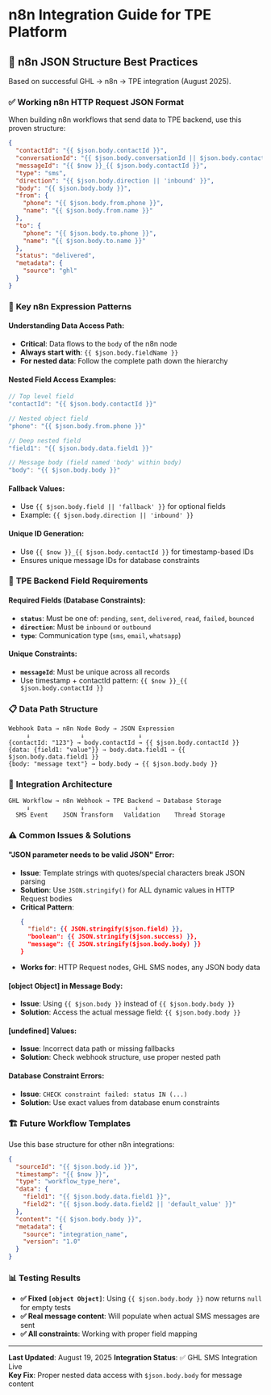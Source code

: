 # n8n Integration Guide for TPE Platform

## 📝 **n8n JSON Structure Best Practices**

Based on successful GHL → n8n → TPE integration (August 2025).

### ✅ **Working n8n HTTP Request JSON Format**

When building n8n workflows that send data to TPE backend, use this proven structure:

```json
{
  "contactId": "{{ $json.body.contactId }}",
  "conversationId": "{{ $json.body.conversationId || $json.body.contactId }}",
  "messageId": "{{ $now }}_{{ $json.body.contactId }}",
  "type": "sms",
  "direction": "{{ $json.body.direction || 'inbound' }}",
  "body": "{{ $json.body.body }}",
  "from": {
    "phone": "{{ $json.body.from.phone }}",
    "name": "{{ $json.body.from.name }}"
  },
  "to": {
    "phone": "{{ $json.body.to.phone }}",
    "name": "{{ $json.body.to.name }}"
  },
  "status": "delivered",
  "metadata": {
    "source": "ghl"
  }
}
```

### 🔧 **Key n8n Expression Patterns**

#### **Understanding Data Access Path:**
- **Critical**: Data flows to the `body` of the n8n node
- **Always start with**: `{{ $json.body.fieldName }}`
- **For nested data**: Follow the complete path down the hierarchy

#### **Nested Field Access Examples:**
```javascript
// Top level field
"contactId": "{{ $json.body.contactId }}"

// Nested object field  
"phone": "{{ $json.body.from.phone }}"

// Deep nested field
"field1": "{{ $json.body.data.field1 }}"

// Message body (field named 'body' within body)
"body": "{{ $json.body.body }}"
```

#### **Fallback Values:**
- Use `{{ $json.body.field || 'fallback' }}` for optional fields
- Example: `{{ $json.body.direction || 'inbound' }}`

#### **Unique ID Generation:**
- Use `{{ $now }}_{{ $json.body.contactId }}` for timestamp-based IDs
- Ensures unique message IDs for database constraints

### 🎯 **TPE Backend Field Requirements**

#### **Required Fields (Database Constraints):**
- **`status`**: Must be one of: `pending`, `sent`, `delivered`, `read`, `failed`, `bounced`
- **`direction`**: Must be `inbound` or `outbound`
- **`type`**: Communication type (`sms`, `email`, `whatsapp`)

#### **Unique Constraints:**
- **`messageId`**: Must be unique across all records
- Use timestamp + contactId pattern: `{{ $now }}_{{ $json.body.contactId }}`

### 📋 **Data Path Structure**

```
Webhook Data → n8n Node Body → JSON Expression
     ↓              ↓               ↓
{contactId: "123"} → body.contactId → {{ $json.body.contactId }}
{data: {field1: "value"}} → body.data.field1 → {{ $json.body.data.field1 }}
{body: "message text"} → body.body → {{ $json.body.body }}
```

### 🔗 **Integration Architecture**

```
GHL Workflow → n8n Webhook → TPE Backend → Database Storage
     ↓              ↓              ↓              ↓
  SMS Event    JSON Transform   Validation    Thread Storage
```

### ⚠️ **Common Issues & Solutions**

#### **"JSON parameter needs to be valid JSON" Error:**
- **Issue**: Template strings with quotes/special characters break JSON parsing
- **Solution**: Use `JSON.stringify()` for ALL dynamic values in HTTP Request bodies
- **Critical Pattern**:
  ```json
  {
    "field": {{ JSON.stringify($json.field) }},
    "boolean": {{ JSON.stringify($json.success) }},
    "message": {{ JSON.stringify($json.body.body) }}
  }
  ```
- **Works for**: HTTP Request nodes, GHL SMS nodes, any JSON body data

#### **[object Object] in Message Body:**
- **Issue**: Using `{{ $json.body }}` instead of `{{ $json.body.body }}`
- **Solution**: Access the actual message field: `{{ $json.body.body }}`

#### **[undefined] Values:**
- **Issue**: Incorrect data path or missing fallbacks
- **Solution**: Check webhook structure, use proper nested path

#### **Database Constraint Errors:**
- **Issue**: `CHECK constraint failed: status IN (...)`
- **Solution**: Use exact values from database enum constraints

### 🏗️ **Future Workflow Templates**

Use this base structure for other n8n integrations:

```json
{
  "sourceId": "{{ $json.body.id }}",
  "timestamp": "{{ $now }}",
  "type": "workflow_type_here",
  "data": {
    "field1": "{{ $json.body.data.field1 }}",
    "field2": "{{ $json.body.data.field2 || 'default_value' }}"
  },
  "content": "{{ $json.body.body }}",
  "metadata": {
    "source": "integration_name",
    "version": "1.0"
  }
}
```

### 📊 **Testing Results**

- **✅ Fixed `[object Object]`**: Using `{{ $json.body.body }}` now returns `null` for empty tests
- **✅ Real message content**: Will populate when actual SMS messages are sent
- **✅ All constraints**: Working with proper field mapping

---

**Last Updated**: August 19, 2025
**Integration Status**: ✅ GHL SMS Integration Live  
**Key Fix**: Proper nested data access with `$json.body.body` for message content